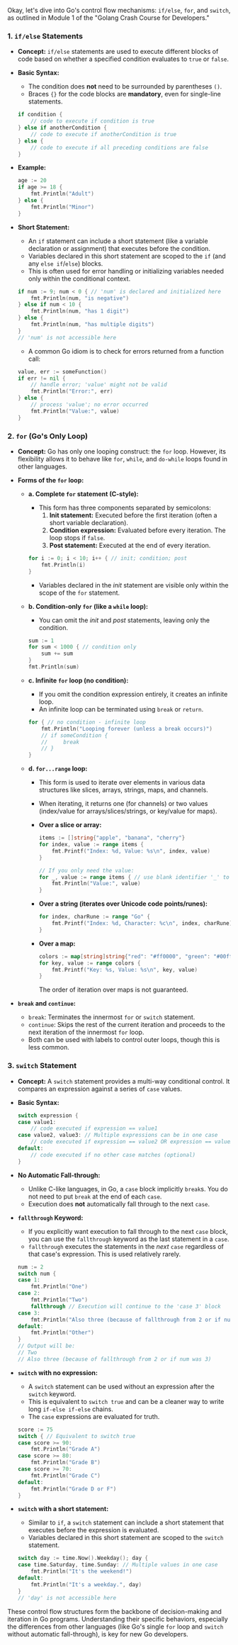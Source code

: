 Okay, let's dive into Go's control flow mechanisms: `if/else`, `for`, and `switch`, as outlined in Module 1 of the "Golang Crash Course for Developers."

### 1. `if/else` Statements

- **Concept:** `if/else` statements are used to execute different blocks of code based on whether a specified condition evaluates to `true` or `false`.
    
- **Basic Syntax:**
    
    - The condition does **not** need to be surrounded by parentheses `()`.
    - Braces `{}` for the code blocks are **mandatory**, even for single-line statements.
    

    
    ```go
    if condition {
        // code to execute if condition is true
    } else if anotherCondition {
        // code to execute if anotherCondition is true
    } else {
        // code to execute if all preceding conditions are false
    }
    ```
    
- **Example:**
    

    
    ```go
    age := 20
    if age >= 18 {
        fmt.Println("Adult")
    } else {
        fmt.Println("Minor")
    }
    ```
    
- **Short Statement:**
    
    - An `if` statement can include a short statement (like a variable declaration or assignment) that executes before the condition.
    - Variables declared in this short statement are scoped to the `if` (and any `else if`/`else`) blocks.
    - This is often used for error handling or initializing variables needed only within the conditional context.
    

    
    ```go
    if num := 9; num < 0 { // 'num' is declared and initialized here
        fmt.Println(num, "is negative")
    } else if num < 10 {
        fmt.Println(num, "has 1 digit")
    } else {
        fmt.Println(num, "has multiple digits")
    }
    // 'num' is not accessible here
    ```
    
    - A common Go idiom is to check for errors returned from a function call:
    

    
    ```go
    value, err := someFunction()
    if err != nil {
        // handle error; 'value' might not be valid
        fmt.Println("Error:", err)
    } else {
        // process 'value'; no error occurred
        fmt.Println("Value:", value)
    }
    ```
    

### 2. `for` (Go's Only Loop)

- **Concept:** Go has only one looping construct: the `for` loop. However, its flexibility allows it to behave like `for`, `while`, and `do-while` loops found in other languages.
    
- **Forms of the `for` loop:**
    
    - **a. Complete `for` statement (C-style):**
        
        - This form has three components separated by semicolons:
            1. **Init statement:** Executed before the first iteration (often a short variable declaration).
            2. **Condition expression:** Evaluated before every iteration. The loop stops if `false`.
            3. **Post statement:** Executed at the end of every iteration.
        

        
        ```go
        for i := 0; i < 10; i++ { // init; condition; post
            fmt.Println(i)
        }
        ```
        
        - Variables declared in the _init_ statement are visible only within the scope of the `for` statement.
    - **b. Condition-only `for` (like a `while` loop):**
        
        - You can omit the _init_ and _post_ statements, leaving only the condition.
        

        
        ```go
        sum := 1
        for sum < 1000 { // condition only
            sum += sum
        }
        fmt.Println(sum)
        ```
        
    - **c. Infinite `for` loop (no condition):**
        
        - If you omit the condition expression entirely, it creates an infinite loop.
        - An infinite loop can be terminated using `break` or `return`.
        
        
        
        ```go
        for { // no condition - infinite loop
            fmt.Println("Looping forever (unless a break occurs)")
            // if someCondition {
            //     break
            // }
        }
        ```
        
    - **d. `for...range` loop:**
        
        - This form is used to iterate over elements in various data structures like slices, arrays, strings, maps, and channels.
            
        - When iterating, it returns one (for channels) or two values (index/value for arrays/slices/strings, or key/value for maps).
            
        - **Over a slice or array:**
            
            
            
            ```go
            items := []string{"apple", "banana", "cherry"}
            for index, value := range items {
                fmt.Printf("Index: %d, Value: %s\n", index, value)
            }
            
            // If you only need the value:
            for _, value := range items { // use blank identifier '_' to ignore the index
                fmt.Println("Value:", value)
            }
            ```
            
        - **Over a string (iterates over Unicode code points/runes):**
            
            
            
            ```go
            for index, charRune := range "Go" {
                fmt.Printf("Index: %d, Character: %c\n", index, charRune)
            }
            ```
            
        - **Over a map:**
            
            
            
            ```go
            colors := map[string]string{"red": "#ff0000", "green": "#00ff00"}
            for key, value := range colors {
                fmt.Printf("Key: %s, Value: %s\n", key, value)
            }
            ```
            
            The order of iteration over maps is not guaranteed.
            
- **`break` and `continue`:**
    
    - `break`: Terminates the innermost `for` or `switch` statement.
    - `continue`: Skips the rest of the current iteration and proceeds to the next iteration of the innermost `for` loop.
    - Both can be used with labels to control outer loops, though this is less common.

### 3. `switch` Statement

- **Concept:** A `switch` statement provides a multi-way conditional control. It compares an expression against a series of `case` values.
    
- **Basic Syntax:**
    
    
    
    ```go
    switch expression {
    case value1:
        // code executed if expression == value1
    case value2, value3: // Multiple expressions can be in one case
        // code executed if expression == value2 OR expression == value3
    default:
        // code executed if no other case matches (optional)
    }
    ```
    
- **No Automatic Fall-through:**
    
    - Unlike C-like languages, in Go, a `case` block implicitly `break`s. You do not need to put `break` at the end of each `case`.
    - Execution does **not** automatically fall through to the next `case`.
- **`fallthrough` Keyword:**
    
    - If you explicitly want execution to fall through to the next `case` block, you can use the `fallthrough` keyword as the last statement in a `case`.
    - `fallthrough` executes the statements in the _next_ `case` regardless of that case's expression. This is used relatively rarely.
    
    
    
    ```go
    num := 2
    switch num {
    case 1:
        fmt.Println("One")
    case 2:
        fmt.Println("Two")
        fallthrough // Execution will continue to the 'case 3' block
    case 3:
        fmt.Println("Also three (because of fallthrough from 2 or if num was 3)")
    default:
        fmt.Println("Other")
    }
    // Output will be:
    // Two
    // Also three (because of fallthrough from 2 or if num was 3)
    ```
    
- **`switch` with no expression:**
    
    - A `switch` statement can be used without an expression after the `switch` keyword.
    - This is equivalent to `switch true` and can be a cleaner way to write long `if-else if-else` chains.
    - The `case` expressions are evaluated for truth.
    

    
    ```go
    score := 75
    switch { // Equivalent to switch true
    case score >= 90:
        fmt.Println("Grade A")
    case score >= 80:
        fmt.Println("Grade B")
    case score >= 70:
        fmt.Println("Grade C")
    default:
        fmt.Println("Grade D or F")
    }
    ```
    
- **`switch` with a short statement:**
    
    - Similar to `if`, a `switch` statement can include a short statement that executes before the expression is evaluated.
    - Variables declared in this short statement are scoped to the `switch` statement.
    
    
    ```go
    switch day := time.Now().Weekday(); day {
    case time.Saturday, time.Sunday: // Multiple values in one case
        fmt.Println("It's the weekend!")
    default:
        fmt.Println("It's a weekday.", day)
    }
    // 'day' is not accessible here
    ```
    

These control flow structures form the backbone of decision-making and iteration in Go programs. Understanding their specific behaviors, especially the differences from other languages (like Go's single `for` loop and `switch` without automatic fall-through), is key for new Go developers.